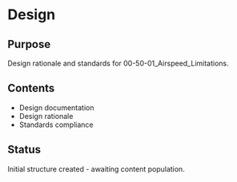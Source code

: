# Design

## Purpose
Design rationale and standards for 00-50-01_Airspeed_Limitations.

## Contents
- Design documentation
- Design rationale
- Standards compliance

## Status
Initial structure created - awaiting content population.
